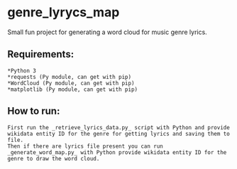 # genre_lyrycs_map
Small fun project for generating a word cloud for music genre lyrics.
## Requirements:
	*Python 3
	*requests (Py module, can get with pip)
	*WordCloud (Py module, can get with pip)
	*matplotlib (Py module, can get with pip)
## How to run:
	First run the _retrieve_lyrics_data.py_ script with Python and provide wikidata entity ID for the genre for getting lyrics and saving them to file.
	Then if there are lyrics file present you can run _generate_word_map.py_ with Python provide wikidata entity ID for the genre to draw the word cloud.
